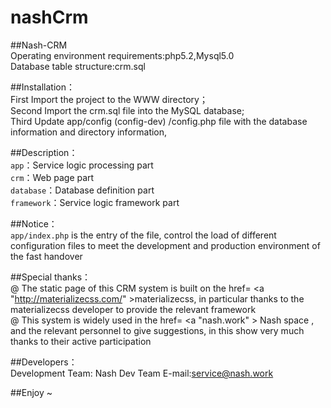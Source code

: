 # nashCrm

##Nash-CRM<br>
Operating environment requirements:php5.2,Mysql5.0<br>
Database table structure:crm.sql<br>

##Installation：<br>
First  Import the project to the WWW directory；<br>
Second Import the crm.sql file into the MySQL database;<br>
Third  Update app/config (config-dev) /config.php file with the database information and directory information,<br>

##Description：<br>
`app`：Service logic processing part<br>
`crm`：Web page part<br>
`database`：Database definition part<br>
`framework`：Service logic framework part<br>

##Notice：<br>
`app/index.php` is the entry of the file, control the load of different configuration files to meet the development and production environment of the fast handover<br>

##Special thanks：<br>
@ The static page of this CRM system is built on the href= <a "http://materializecss.com/" >materializecss</a>, in particular thanks to the materializecss developer to provide the relevant framework<br>
@ This system is widely used in the href= <a "nash.work" > Nash space </a>, and the relevant personnel to give suggestions, in this show very much thanks to their active participation<br>

##Developers：<br>
Development Team: Nash Dev Team
E-mail:service@nash.work<br>

##Enjoy ~
